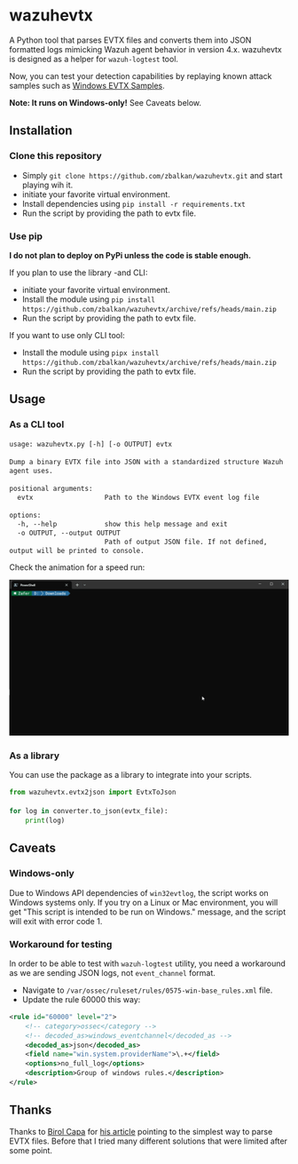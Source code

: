 # wazuhevtx

A Python tool that parses EVTX files and converts them into JSON formatted logs mimicking Wazuh agent behavior in version 4.x. wazuhevtx is designed as a helper for `wazuh-logtest` tool.

Now, you can test your detection capabilities by replaying known attack samples such as [Windows EVTX Samples](https://github.com/sbousseaden/EVTX-ATTACK-SAMPLES).

**Note: It runs on Windows-only!** See Caveats below.

## Installation

### Clone this repository

* Simply `git clone https://github.com/zbalkan/wazuhevtx.git` and start playing wih it.
* initiate your favorite virtual environment.
* Install dependencies using `pip install -r requirements.txt`
* Run the script by providing the path to evtx file.

### Use pip

**I do not plan to deploy on PyPi unless the code is stable enough.**

If you plan to use the library -and CLI:

* initiate your favorite virtual environment.
* Install the module using `pip install https://github.com/zbalkan/wazuhevtx/archive/refs/heads/main.zip`
* Run the script by providing the path to evtx file.

If you want to use only CLI tool:

* Install the module using `pipx install https://github.com/zbalkan/wazuhevtx/archive/refs/heads/main.zip`
* Run the script by providing the path to evtx file.

## Usage

### As a CLI tool

```shell
usage: wazuhevtx.py [-h] [-o OUTPUT] evtx

Dump a binary EVTX file into JSON with a standardized structure Wazuh agent uses.

positional arguments:
  evtx                  Path to the Windows EVTX event log file

options:
  -h, --help            show this help message and exit
  -o OUTPUT, --output OUTPUT
                        Path of output JSON file. If not defined, output will be printed to console.
```

Check the animation for a speed run:

![Alt Text](./animation.gif)

### As a library

You can use the package as a library to integrate into your scripts.

```python
from wazuhevtx.evtx2json import EvtxToJson

for log in converter.to_json(evtx_file):
    print(log)

```

## Caveats

### Windows-only

Due to Windows API dependencies of `win32evtlog`, the script works on Windows systems only. If you try on a Linux or Mac environment, you will get "This script is intended to be run on Windows." message, and the script will exit with error code 1.

### Workaround for testing

In order to be able to test with `wazuh-logtest` utility, you need a workaround as we are sending JSON logs, not `event_channel` format.

* Navigate to `/var/ossec/ruleset/rules/0575-win-base_rules.xml` file.
* Update the rule 60000 this way:

```xml
<rule id="60000" level="2">
    <!-- category>ossec</category -->
    <!-- decoded_as>windows_eventchannel</decoded_as -->
    <decoded_as>json</decoded_as>
    <field name="win.system.providerName">\.+</field>
    <options>no_full_log</options>
    <description>Group of windows rules.</description>
</rule>
```
## Thanks

Thanks to [Birol Capa](https://github.com/birolcapa) for [his article](https://birolcapa.github.io/software/2021/09/24/how-to-read-evtx-file-using-python.html) pointing to the simplest way to parse EVTX files. Before that I tried many different solutions that were limited after some point.